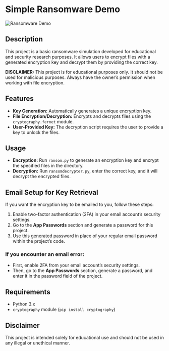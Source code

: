 # Simple Ransomware Demo

![Ransomware Demo](https://via.placeholder.com/150)

## Description

This project is a basic ransomware simulation developed for educational and security research purposes. It allows users to encrypt files with a generated encryption key and decrypt them by providing the correct key.

**DISCLAIMER:** This project is for educational purposes only. It should not be used for malicious purposes. Always have the owner’s permission when working with file encryption.

## Features

- **Key Generation:** Automatically generates a unique encryption key.
- **File Encryption/Decryption:** Encrypts and decrypts files using the `cryptography.fernet` module.
- **User-Provided Key:** The decryption script requires the user to provide a key to unlock the files.

## Usage

- **Encryption:** Run `ransom.py` to generate an encryption key and encrypt the specified files in the directory.
- **Decryption:** Run `ransomdecrypter.py`, enter the correct key, and it will decrypt the encrypted files.

## Email Setup for Key Retrieval

If you want the encryption key to be emailed to you, follow these steps:

1. Enable two-factor authentication (2FA) in your email account’s security settings.
2. Go to the **App Passwords** section and generate a password for this project.
3. Use this generated password in place of your regular email password within the project’s code.

### If you encounter an email error:

- First, enable 2FA from your email account’s security settings.
- Then, go to the **App Passwords** section, generate a password, and enter it in the password field of the project.

## Requirements

- Python 3.x
- `cryptography` module (`pip install cryptography`)

## Disclaimer

This project is intended solely for educational use and should not be used in any illegal or unethical manner.

